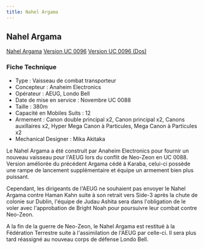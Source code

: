 ```yaml
---
title: Nahel Argama
---
```


Nahel Argama
------------


[Nahel Argama](javascript:change_image_m('images/stories/saga/gundamzz/mechas/aeug/nahelargama.png');) [Version UC 0096](javascript:change_image_m('images/stories/saga/unicorn/mechas/nahel-argama.png');) [Version UC 0096 (Dos)](javascript:change_image_m('images/stories/saga/unicorn/mechas/nahel-argma-dos.png');)          
### Fiche Technique



* Type : Vaisseau de combat transporteur
* Concepteur : Anaheim Electronics
* Opérateur : AEUG, Londo Bell
* Date de mise en service : Novembre UC 0088
* Taille : 380m
* Capacité en Mobiles Suits : 12
* Armement : Canon double principal x2, Canon principal x2, Canons auxillaires x2, Hyper Mega Canon à Particules, Mega Canon à Particules x2
* Mechanical Designer : Mika Akitaka


Le Nahel Argama a été construit par Anaheim Electronics pour fournir un nouveau vaisseau pour l'AEUG lors du conflit de Neo-Zeon en UC 0088. Version améliorée du précédent Argama cédé à Karaba, celui-ci possède une rampe de lancement supplémentaire et équipe un armement bien plus puissant.


Cependant, les dirigeants de l'AEUG ne souhaient pas envoyer le Nahel Argama contre Haman Kahn suite à son retrait vers Side-3 après la chute de colonie sur Dublin, l'équipe de Judau Ashita sera dans l'obligation de le voler avec l'approbation de Bright Noah pour poursuivre leur combat contre Neo-Zeon.


A la fin de la guerre de Neo-Zeon, le Nahel Argama est restitué à la Fédération Terrestre suite à l'assimilation de l'AEUG par celle-ci. Il sera plus tard réassigné au nouveau corps de défense Londo Bell.


